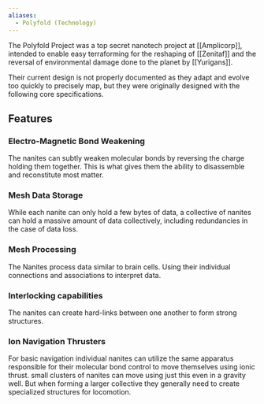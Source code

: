 ```yaml
---
aliases:
  - Polyfold (Technology)
---
```

The Polyfold Project was a top secret nanotech project at [[Amplicorp]], intended to enable easy terraforming for the reshaping of [[Zenitaf]] and the reversal of environmental damage done to the planet by [[Yurigans]].

Their current design is not properly documented as they adapt and evolve too quickly to precisely map, but they were originally designed with the following core specifications.

## Features
### Electro-Magnetic Bond Weakening
The nanites can subtly weaken molecular bonds by reversing the charge holding them together. This is what gives them the ability to disassemble and reconstitute most matter.

### Mesh Data Storage
While each nanite can only hold a few bytes of data, a collective of nanites can hold a massive amount of data collectively, including redundancies in the case of data loss.

### Mesh Processing
The Nanites process data similar to brain cells. Using their individual connections and associations to interpret data.

### Interlocking capabilities
The nanites can create hard-links between one another to form strong structures.

### Ion Navigation Thrusters
For basic navigation individual nanites can utilize the same apparatus responsible for their molecular bond control to move themselves using ionic thrust. small clusters of nanites can move using just this even in a gravity well. But when forming a larger collective they generally need to create specialized structures for locomotion.


